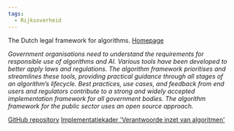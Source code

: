 ```yaml
---
tags:
  - Rijksoverheid
---
```

The Dutch legal framework for algorithms. [Homepage](https://minbzk.github.io/Algoritmekader/)

_Government organisations need to understand the requirements for responsible use of algorithms and AI. Various tools have been developed to better apply laws and regulations. The algorithm framework prioritises and streamlines these tools, providing practical guidance through all stages of an algorithm’s lifecycle. Best practices, use cases, and feedback from end users and regulators contribute to a strong and widely accepted implementation framework for all government bodies. The algorithm framework for the public sector uses an open source approach._

[GitHub repository](https://github.com/MinBZK/Algoritmekader)
[Implementatiekader 'Verantwoorde inzet van algoritmen'](https://open.overheid.nl/documenten/9b7b55fd-1762-499b-b089-2b7132c12402/file)
